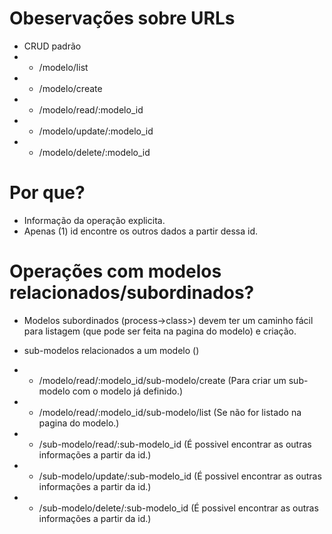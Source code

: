 <!-- @format -->

# Obeservações sobre URLs

- CRUD padrão
- - /modelo/list
- - /modelo/create
- - /modelo/read/:modelo_id
- - /modelo/update/:modelo_id
- - /modelo/delete/:modelo_id

# Por que?

- Informação da operação explicita.
- Apenas (1) id encontre os outros dados a partir dessa id.

# Operações com modelos relacionados/subordinados?

- Modelos subordinados (process->class>) devem ter um caminho fácil para listagem (que pode ser feita na pagina do
  modelo) e criação.

- sub-modelos relacionados a um modelo ()
- - /modelo/read/:modelo_id/sub-modelo/create (Para criar um sub-modelo com o modelo já definido.)
- - /modelo/read/:modelo_id/sub-modelo/list (Se não for listado na pagina do modelo.)
- - /sub-modelo/read/:sub-modelo_id (É possivel encontrar as outras informações a partir da id.)
- - /sub-modelo/update/:sub-modelo_id (É possivel encontrar as outras informações a partir da id.)
- - /sub-modelo/delete/:sub-modelo_id (É possivel encontrar as outras informações a partir da id.)
